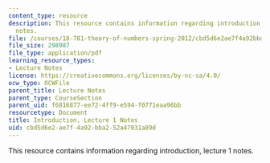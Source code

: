 ```yaml
---
content_type: resource
description: This resource contains information regarding introduction, lecture 1
  notes.
file: /courses/18-781-theory-of-numbers-spring-2012/cbd5d6e2ae7f4a92bba252a47031a89d_MIT18_781S12_lec1.pdf
file_size: 298987
file_type: application/pdf
learning_resource_types:
- Lecture Notes
license: https://creativecommons.org/licenses/by-nc-sa/4.0/
ocw_type: OCWFile
parent_title: Lecture Notes
parent_type: CourseSection
parent_uid: f6816877-ee72-4ff9-e594-f0771eaa96bb
resourcetype: Document
title: Introduction, Lecture 1 Notes
uid: cbd5d6e2-ae7f-4a92-bba2-52a47031a89d
---
```

This resource contains information regarding introduction, lecture 1 notes.